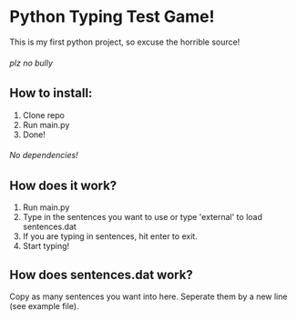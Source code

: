 # Python Typing Test Game!
This is my first python project, so excuse the horrible source!

###### plz no bully

## How to install:
1. Clone repo
2. Run main.py
3. Done!

###### No dependencies!

## How does it work?
1. Run main.py
2. Type in the sentences you want to use or type 'external' to load sentences.dat
3. If you are typing in sentences, hit enter to exit.
4. Start typing!

## How does sentences.dat work?
Copy as many sentences you want into here. Seperate them by a new line (see example file).
